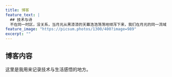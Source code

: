 ```yaml
---
title: 博客
feature_text: |
  ## 技术与诗
  不在同一时区，没关系，当月光从黑漆漆的天幕浩浩荡荡地倾泻下来，我们在月光的同一流域
feature_image: "https://picsum.photos/1300/400?image=989"
excerpt: ""
---
```


## 博客内容

这里是我用来记录技术与生活感悟的地方。

